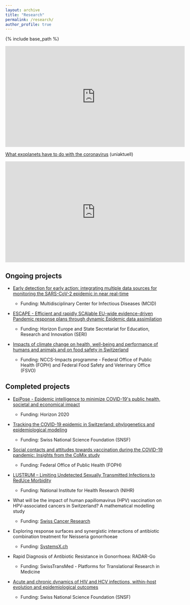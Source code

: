 ```yaml
---
layout: archive
title: "Research"
permalink: /research/
author_profile: true
---
```


{% include base_path %}

<iframe width="560" height="315" src="https://www.youtube-nocookie.com/embed/UFfsoUsrTXo?si=RpBeQTy56comoxLO" title="YouTube video player" frameborder="0" allow="accelerometer; autoplay; clipboard-write; encrypted-media; gyroscope; picture-in-picture; web-share" allowfullscreen></iframe>

[What exoplanets have to do with the coronavirus](https://www.uniaktuell.unibe.ch/2020/what_exoplanets_have_to_do_with_the_coronavirus) (uniaktuell)
<iframe width="560" height="315" src="https://www.youtube-nocookie.com/embed/doSjPAjVJjY" title="YouTube video player" frameborder="0" allow="accelerometer; autoplay; clipboard-write; encrypted-media; gyroscope; picture-in-picture" allowfullscreen></iframe>

## Ongoing projects
 
- [Early detection for early action: integrating multiple data sources for monitoring the SARS-CoV-2 epidemic in near real-time](https://www.mcid.unibe.ch/research/mcid_funded_projects/early_detection_for_early_action_integrating_multiple_data_sources_for_monitoring_the_sars_cov_2_epidemic_in_near_real_time/index_eng.html)
  - Funding: Multidisciplinary Center for Infectious Diseases (MCID)

- [ESCAPE - Efficient and rapidly SCAlable EU-wide evidence-driven Pandemic response plans through dynamic Epidemic data assimilation](https://ec.europa.eu/info/funding-tenders/opportunities/portal/screen/how-to-participate/org-details/999999999/project/101095619/program/43108390/details)
  - Funding: Horizon Europe and State Secretariat for Education, Research and Innovation (SERI)

- [Impacts of climate change on health, well-being and performance of humans and animals and on food safety in Switzerland](https://www.nccs.admin.ch/nccs/en/home/climate-change-and-impacts/nccs-impacts/projects.html)
  - Funding: NCCS-Impacts programme - Federal Office of Public Health (FOPH) and Federal Food Safety and Veterinary Office (FSVO)

## Completed projects

- [EpiPose - Epidemic intelligence to minimize COVID-19's public health, societal and economical impact](https://www.uhasselt.be/en/aparte-sites-partner-en/epipose)
  - Funding: Horizon 2020
 
- [Tracking the COVID-19 epidemic in Switzerland: phylogenetics and epidemiological modeling](https://data.snf.ch/grants/grant/196046)
  - Funding: Swiss National Science Foundation (SNSF)

- [Social contacts and attitudes towards vaccination during the COVID-19 pandemic: Insights from the CoMix study](https://github.com/ISPMBern/comix)
  - Funding: Federal Office of Public Health (FOPH)

- [LUSTRUM – Limiting Undetected Sexually Transmitted Infections to RedUce Morbidity](https://www.lustrum.org.uk/)
  - Funding: National Institute for Health Research (NIHR)
 
- What will be the impact of human papillomavirus (HPV) vaccination on HPV-associated cancers in Switzerland? A mathematical modelling study
  - Funding: [Swiss Cancer Research](http://www.swisscancer.ch/)
 
- Exploring response surfaces and synergistic interactions of antibiotic combination treatment for Neisseria gonorrhoeae
  - Funding: [SystemsX.ch](http://www.systemsx.ch/)
 
- Rapid Diagnosis of Antibiotic Resistance in Gonorrhoea: RADAR-Go
  - Funding: SwissTransMed - Platforms for Translational Research in Medicine
 
- [Acute and chronic dynamics of HIV and HCV infections, within-host evolution and epidemiological outcomes](https://data.snf.ch/grants/grant/136737)
  - Funding: Swiss National Science Foundation (SNSF)
